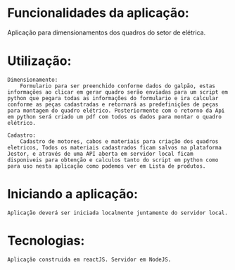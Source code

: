 # Funcionalidades da aplicação:
Aplicação para dimensionamentos dos quadros do setor de elétrica. 

# Utilização:
    Dimensionamento:  
        Formulario para ser preenchido conforme dados do galpão, estas informações ao clicar em gerar quadro serão enviadas para um script em python que pegara todas as informações do formulario e ira calcular conforme as peças cadastradas e retornará as predefinições de peças para montagem do quadro elétrico. Posteriormente com o retorno da Api em python será criado um pdf com todos os dados para montar o quadro elétrico.

    Cadastro: 
        Cadastro de motores, cabos e materiais para criação dos quadros eletricos, Todos os materiais cadastrados ficam salvos na plataforma Jestor, e através de uma API aberta em servidor local ficam disponiveis para obtenção e calculos tanto do script em python como para uso nesta aplicação como podemos ver em Lista de produtos.

# Iniciando a aplicação:
    Aplicação deverá ser iniciada localmente juntamente do servidor local.

# Tecnologias: 
    Aplicação construida em reactJS. Servidor em NodeJS.

